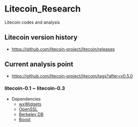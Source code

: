 #   Litecoin_Research
Litecoin codes and analysis

##  Litecoin version history
*   https://github.com/litecoin-project/litecoin/releases

##  Current analysis point
*   https://github.com/litecoin-project/litecoin/tags?after=v0.5.0

### litecoin-0.1 ~ litecoin-0.3
*   Dependencies
    * [wxWidgets](http://www.wxwidgets.org/downloads/)
    * [OpenSSL](http://www.openssl.org/source/)
    * [Berkeley DB](http://www.oracle.com/technology/software/products/berkeley-db/index.html)
    * [Boost](http://www.boost.org/users/download/)
